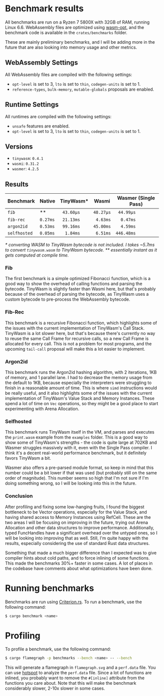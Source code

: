 # Benchmark results

All benchmarks are run on a Ryzen 7 5800X with 32GB of RAM, running Linux 6.6.
WebAssembly files are optimized using [wasm-opt](https://github.com/WebAssembly/binaryen),
and the benchmark code is available in the `crates/benchmarks` folder.

These are mainly preliminary benchmarks, and I will be adding more in the future that are also looking into memory usage and other metrics.

## WebAssembly Settings

All WebAssembly files are compiled with the following settings:

- `opt-level` is set to 3, `lto` is set to `thin`, `codegen-units` is set to 1.
- `reference-types`, `bulk-memory`, `mutable-globals` proposals are enabled.

## Runtime Settings

All runtimes are compiled with the following settings:

- `unsafe` features are enabled.
- `opt-level` is set to 3, `lto` is set to `thin`, `codegen-units` is set to 1.

## Versions

- `tinywasm`: `0.4.1`
- `wasmi`: `0.31.2`
- `wasmer`: `4.2.5`

## Results

| Benchmark    | Native   | TinyWasm\* | Wasmi     | Wasmer (Single Pass) |
| ------------ | -------- | ---------- | --------- | -------------------- |
| `fib`        | \*\*     | ` 43.60µs` | `48.27µs` | ` 44.99µs`           |
| `fib-rec`    | `0.27ms` | ` 21.13ms` | ` 4.63ms` | `  0.47ms`           |
| `argon2id`   | `0.53ms` | ` 99.16ms` | `45.00ms` | `  4.59ms`           |
| `selfhosted` | `0.05ms` | `  1.84ms` | ` 6.51ms` | `446.48ms`           |

_\* converting WASM to TinyWasm bytecode is not included. I takes ~5.7ms to convert `tinywasm.wasm` to TinyWasm bytecode._
_\*\* essentially instant as it gets computed at compile time._

### Fib

The first benchmark is a simple optimized Fibonacci function, which is a good way to show the overhead of calling functions and parsing the bytecode.
TinyWasm is slightly faster than Wasmi here, but that's probably because of the overhead of parsing the bytecode, as TinyWasm uses a custom bytecode to pre-process the WebAssembly bytecode.

### Fib-Rec

This benchmark is a recursive Fibonacci function, which highlights some of the issues with the current implementation of TinyWasm's Call Stack.
TinyWasm is a lot slower here, but that's because there's currently no way to reuse the same Call Frame for recursive calls, so a new Call Frame is allocated for every call. This is not a problem for most programs, and the upcoming `tail-call` proposal will make this a lot easier to implement.

### Argon2id

This benchmark runs the Argon2id hashing algorithm, with 2 iterations, 1KB of memory, and 1 parallel lane.
I had to decrease the memory usage from the default to 1KB, because especially the interpreters were struggling to finish in a reasonable amount of time.
This is where `simd` instructions would be really useful, and it also highlights some of the issues with the current implementation of TinyWasm's Value Stack and Memory Instances. These spend a lot of time on `Vec` operations, so they might be a good place to start experimenting with Arena Allocation.

### Selfhosted

This benchmark runs TinyWasm itself in the VM, and parses and executes the `print.wasm` example from the `examples` folder.
This is a good way to show some of TinyWasm's strengths - the code is quite large at 702KB and Wasmer struggles massively with it, even with the Single Pass compiler. I think it's a decent real-world performance benchmark, but it definitely favors TinyWasm a bit.

Wasmer also offers a pre-parsed module format, so keep in mind that this number could be a bit lower if that was used (but probably still on the same order of magnitude). This number seems so high that I'm not sure if I'm doing something wrong, so I will be looking into this in the future.

### Conclusion

After profiling and fixing some low-hanging fruits, I found the biggest bottleneck to be Vector operations, especially for the Value Stack, and having shared access to Memory Instances using RefCell. These are the two areas I will be focusing on improving in the future, trying out Arena Allocation and other data structures to improve performance. Additionally, typed FuncHandles have a significant overhead over the untyped ones, so I will be looking into improving that as well. Still, I'm quite happy with the results, especially considering the use of standard Rust data structures.

Something that made a much bigger difference than I expected was to give compiler hints about cold paths, and to force inlining of some functions. This made the benchmarks 30%+ faster in some cases. A lot of places in the codebase have comments about what optimizations have been done.

# Running benchmarks

Benchmarks are run using [Criterion.rs](https://github.com/bheisler/criterion.rs). To run a benchmark, use the following command:

```sh
$ cargo benchmark <name>
```

# Profiling

To profile a benchmark, use the following command:

```sh
$ cargo flamegraph -p benchmarks --bench <name> -- --bench
```

This will generate a flamegraph in `flamegraph.svg` and a `perf.data` file.
You can use [hotspot](https://github.com/KDAB/hotspot) to analyze the `perf.data` file.
Since a lot of functions are inlined, you probably want to remove the `#[inline]` attribute from the functions you care about.
Note that this will make the benchmark considerably slower, 2-10x slower in some cases.
